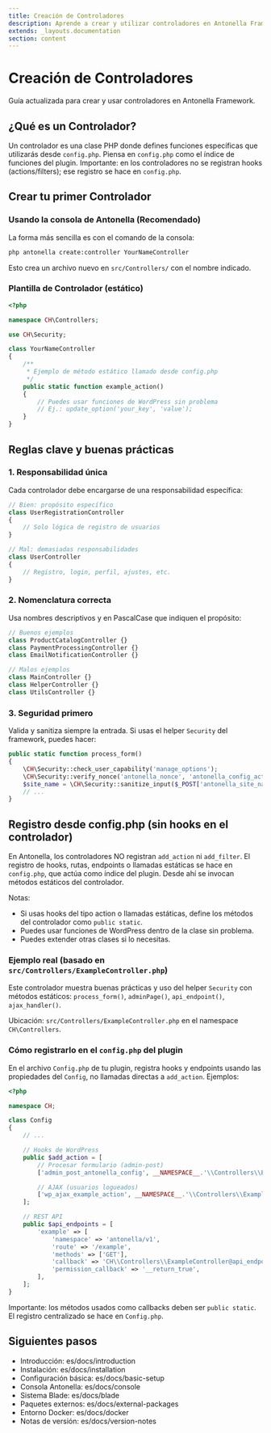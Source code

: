 ```yaml
---
title: Creación de Controladores
description: Aprende a crear y utilizar controladores en Antonella Framework siguiendo el nuevo flujo basado en config.php
extends: _layouts.documentation
section: content
---
```


# Creación de Controladores

Guía actualizada para crear y usar controladores en Antonella Framework.

## ¿Qué es un Controlador?

Un controlador es una clase PHP donde defines funciones específicas que utilizarás desde `config.php`. Piensa en `config.php` como el índice de funciones del plugin. Importante: en los controladores no se registran hooks (actions/filters); ese registro se hace en `config.php`.

## Crear tu primer Controlador

### Usando la consola de Antonella (Recomendado)

La forma más sencilla es con el comando de la consola:

```bash
php antonella create:controller YourNameController
```

Esto crea un archivo nuevo en `src/Controllers/` con el nombre indicado.

### Plantilla de Controlador (estático)

```php
<?php

namespace CH\Controllers;

use CH\Security;

class YourNameController
{
    /**
     * Ejemplo de método estático llamado desde config.php
     */
    public static function example_action()
    {
        // Puedes usar funciones de WordPress sin problema
        // Ej.: update_option('your_key', 'value');
    }
}
```

## Reglas clave y buenas prácticas

### 1. Responsabilidad única

Cada controlador debe encargarse de una responsabilidad específica:

```php
// Bien: propósito específico
class UserRegistrationController
{
    // Solo lógica de registro de usuarios
}

// Mal: demasiadas responsabilidades
class UserController
{
    // Registro, login, perfil, ajustes, etc.
}
```

### 2. Nomenclatura correcta

Usa nombres descriptivos y en PascalCase que indiquen el propósito:

```php
// Buenos ejemplos
class ProductCatalogController {}
class PaymentProcessingController {}
class EmailNotificationController {}

// Malos ejemplos
class MainController {}
class HelperController {}
class UtilsController {}
```

### 3. Seguridad primero

Valida y sanitiza siempre la entrada. Si usas el helper `Security` del framework, puedes hacer:

```php
public static function process_form()
{
    \CH\Security::check_user_capability('manage_options');
    \CH\Security::verify_nonce('antonella_nonce', 'antonella_config_action');
    $site_name = \CH\Security::sanitize_input($_POST['antonella_site_name'] ?? '', 'text');
    // ...
}
```

## Registro desde config.php (sin hooks en el controlador)

En Antonella, los controladores NO registran `add_action` ni `add_filter`. El registro de hooks, rutas, endpoints o llamadas estáticas se hace en `config.php`, que actúa como índice del plugin. Desde ahí se invocan métodos estáticos del controlador.

Notas:
- Si usas hooks del tipo action o llamadas estáticas, define los métodos del controlador como `public static`.
- Puedes usar funciones de WordPress dentro de la clase sin problema.
- Puedes extender otras clases si lo necesitas.

### Ejemplo real (basado en `src/Controllers/ExampleController.php`)

Este controlador muestra buenas prácticas y uso del helper `Security` con métodos estáticos: `process_form()`, `adminPage()`, `api_endpoint()`, `ajax_handler()`.

Ubicación: `src/Controllers/ExampleController.php` en el namespace `CH\Controllers`.

### Cómo registrarlo en el `config.php` del plugin

En el archivo `Config.php` de tu plugin, registra hooks y endpoints usando las propiedades del `Config`, no llamadas directas a `add_action`. Ejemplos:

```php
<?php

namespace CH;

class Config
{
    // ...

    // Hooks de WordPress
    public $add_action = [
        // Procesar formulario (admin-post)
        ['admin_post_antonella_config', __NAMESPACE__.'\\Controllers\\ExampleController::process_form', 10, 0],

        // AJAX (usuarios logueados)
        ['wp_ajax_example_action', __NAMESPACE__.'\\Controllers\\ExampleController::ajax_handler', 10, 0],
    ];

    // REST API
    public $api_endpoints = [
        'example' => [
            'namespace' => 'antonella/v1',
            'route' => '/example',
            'methods' => ['GET'],
            'callback' => 'CH\\Controllers\\ExampleController@api_endpoint',
            'permission_callback' => '__return_true',
        ],
    ];
}
```

Importante: los métodos usados como callbacks deben ser `public static`. El registro centralizado se hace en `Config.php`.

## Siguientes pasos

- Introducción: es/docs/introduction
- Instalación: es/docs/installation
- Configuración básica: es/docs/basic-setup
- Consola Antonella: es/docs/console
- Sistema Blade: es/docs/blade
- Paquetes externos: es/docs/external-packages
- Entorno Docker: es/docs/docker
- Notas de versión: es/docs/version-notes
